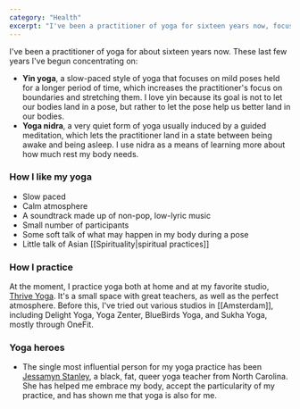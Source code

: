 ```yaml
---
category: "Health"
excerpt: "I've been a practitioner of yoga for sixteen years now, focusing exclusively on yin and nidra."
---
```

I've been a practitioner of yoga for about sixteen years now. These last few years I've begun concentrating on:

- **Yin yoga**, a slow-paced style of yoga that focuses on mild poses held for a longer period of time, which increases the practitioner's focus on boundaries and stretching them. I love yin because its goal is not to let our bodies land in a pose, but rather to let the pose help us better land in our bodies.
- **Yoga nidra**, a very quiet form of yoga usually induced by a guided meditation, which lets the practitioner land in a state between being awake and being asleep. I use nidra as a means of learning more about how much rest my body needs.

### How I like my yoga
- Slow paced
- Calm atmosphere
- A soundtrack made up of non-pop, low-lyric music
- Small number of participants
- Some soft talk of what may happen in my body during a pose
- Little talk of Asian [[Spirituality|spiritual practices]] 

### How I practice
At the moment, I practice yoga both at home and at my favorite studio, [Thrive Yoga](https://thriveyoga.nl/). It's a small space with great teachers, as well as the perfect atmosphere. Before this, I've tried out various studios in [[Amsterdam]], including Delight Yoga, Yoga Zenter, BlueBirds Yoga, and Sukha Yoga, mostly through OneFit.

### Yoga heroes
- The single most influential person for my yoga practice has been [Jessamyn Stanley](https://jessamynstanley.com/), a black, fat, queer yoga teacher from North Carolina. She has helped me embrace my body, accept the particularity of my practice, and has shown me that yoga is also for me.